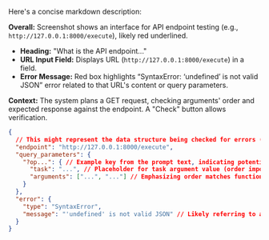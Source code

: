 Here's a concise markdown description:

**Overall:** Screenshot shows an interface for API endpoint testing (e.g., `http://127.0.0.1:8000/execute`), likely red underlined.

*   **Heading:** "What is the API endpoint..."
*   **URL Input Field:** Displays URL (`http://127.0.0.1:8000/execute`) in a field.
*   **Error Message:** Red box highlights “SyntaxError: ‘undefined’ is not valid JSON” error related to that URL's content or query parameters.

**Context:** The system plans a GET request, checking arguments' order and expected response against the endpoint. A "Check" button allows verification.

```json
{
  // This might represent the data structure being checked for errors (though undefined in this context)
  "endpoint": "http://127.0.0.1:8000/execute",
  "query_parameters": {
    "?op...": { // Example key from the prompt text, indicating potential query string parameters
      "task": "...", // Placeholder for task argument value (order important per function definition)
      "arguments": ["...", "..."] // Emphasizing order matches function definition
    }
  },
  "error": {
    "type": "SyntaxError",
    "message": "'undefined' is not valid JSON" // Likely referring to an undefined object in the request/query string
  }
}
```